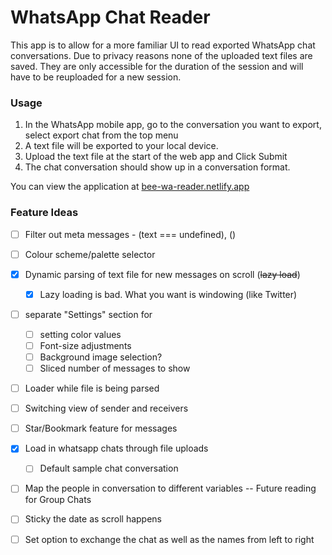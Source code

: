 # WhatsApp Chat Reader

This app is to allow for a more familiar UI to read exported WhatsApp chat conversations. Due to privacy reasons none of the uploaded text files are saved. They are only accessible for the duration of the session and will have to be reuploaded for a new session.

### Usage

1. In the WhatsApp mobile app, go to the conversation you want to export, select export chat from the top menu
2. A text file will be exported to your local device.
3. Upload the text file at the start of the web app and Click Submit
4. The chat conversation should show up in a conversation format.

You can view the application at [bee-wa-reader.netlify.app](https://bee-wa-reader.netlify.app/)

### Feature Ideas

- [ ] Filter out meta messages - (text === undefined), (<Media omitted>)
- [ ] Colour scheme/palette selector
- [x] Dynamic parsing of text file for new messages on scroll (~~lazy load~~)
  - [x] Lazy loading is bad. What you want is windowing (like Twitter)
- [ ] separate "Settings" section for

  - [ ] setting color values
  - [ ] Font-size adjustments
  - [ ] Background image selection?
  - [ ] Sliced number of messages to show

- [ ] Loader while file is being parsed
- [ ] Switching view of sender and receivers
- [ ] Star/Bookmark feature for messages
- [x] Load in whatsapp chats through file uploads
  - [ ] Default sample chat conversation
- [ ] Map the people in conversation to different variables -- Future reading for Group Chats
- [ ] Sticky the date as scroll happens
- [ ] Set option to exchange the chat as well as the names from left to right
